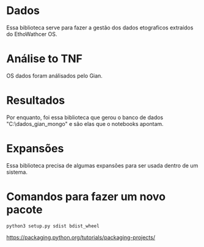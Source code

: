 # Dados

Essa biblioteca serve para fazer a gestão dos dados etograficos extraídos do EthoWathcer OS.

# Análise to TNF

OS dados foram análisados pelo Gian.


# Resultados

Por enquanto, foi essa biblioteca que gerou o banco de dados "C:\dados_gian_mongo" e são elas que o notebooks apontam.

# Expansões

Essa biblioteca precisa de algumas expansões para ser usada dentro de um sistema.


# Comandos para fazer um novo pacote

```
python3 setup.py sdist bdist_wheel
```
https://packaging.python.org/tutorials/packaging-projects/

